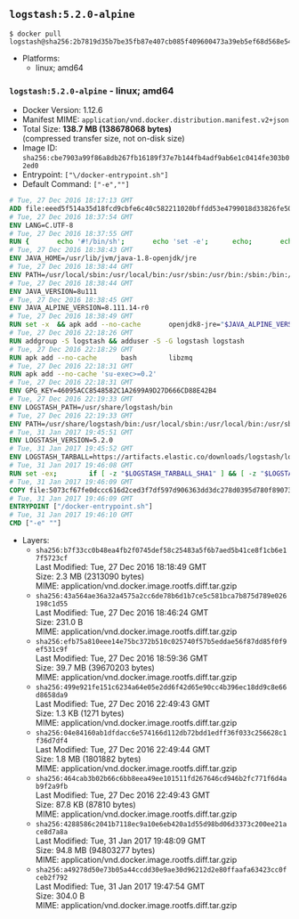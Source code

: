 ## `logstash:5.2.0-alpine`

```console
$ docker pull logstash@sha256:2b7819d35b7be35fb87e407cb085f409600473a39eb5ef68d568e5499b3ed5fc
```

-	Platforms:
	-	linux; amd64

### `logstash:5.2.0-alpine` - linux; amd64

-	Docker Version: 1.12.6
-	Manifest MIME: `application/vnd.docker.distribution.manifest.v2+json`
-	Total Size: **138.7 MB (138678068 bytes)**  
	(compressed transfer size, not on-disk size)
-	Image ID: `sha256:cbe7903a99f86a8db267fb16189f37e7b144fb4adf9ab6e1c0414fe303b02ed0`
-	Entrypoint: `["\/docker-entrypoint.sh"]`
-	Default Command: `["-e",""]`

```dockerfile
# Tue, 27 Dec 2016 18:17:13 GMT
ADD file:eeed5f514a35d18fcd9cbfe6c40c582211020bffdd53e4799018d33826fe5067 in / 
# Tue, 27 Dec 2016 18:37:54 GMT
ENV LANG=C.UTF-8
# Tue, 27 Dec 2016 18:37:55 GMT
RUN { 		echo '#!/bin/sh'; 		echo 'set -e'; 		echo; 		echo 'dirname "$(dirname "$(readlink -f "$(which javac || which java)")")"'; 	} > /usr/local/bin/docker-java-home 	&& chmod +x /usr/local/bin/docker-java-home
# Tue, 27 Dec 2016 18:38:43 GMT
ENV JAVA_HOME=/usr/lib/jvm/java-1.8-openjdk/jre
# Tue, 27 Dec 2016 18:38:44 GMT
ENV PATH=/usr/local/sbin:/usr/local/bin:/usr/sbin:/usr/bin:/sbin:/bin:/usr/lib/jvm/java-1.8-openjdk/jre/bin:/usr/lib/jvm/java-1.8-openjdk/bin
# Tue, 27 Dec 2016 18:38:44 GMT
ENV JAVA_VERSION=8u111
# Tue, 27 Dec 2016 18:38:45 GMT
ENV JAVA_ALPINE_VERSION=8.111.14-r0
# Tue, 27 Dec 2016 18:38:49 GMT
RUN set -x 	&& apk add --no-cache 		openjdk8-jre="$JAVA_ALPINE_VERSION" 	&& [ "$JAVA_HOME" = "$(docker-java-home)" ]
# Tue, 27 Dec 2016 22:18:26 GMT
RUN addgroup -S logstash && adduser -S -G logstash logstash
# Tue, 27 Dec 2016 22:18:29 GMT
RUN apk add --no-cache 		bash 		libzmq
# Tue, 27 Dec 2016 22:18:31 GMT
RUN apk add --no-cache 'su-exec>=0.2'
# Tue, 27 Dec 2016 22:18:31 GMT
ENV GPG_KEY=46095ACC8548582C1A2699A9D27D666CD88E42B4
# Tue, 27 Dec 2016 22:19:33 GMT
ENV LOGSTASH_PATH=/usr/share/logstash/bin
# Tue, 27 Dec 2016 22:19:33 GMT
ENV PATH=/usr/share/logstash/bin:/usr/local/sbin:/usr/local/bin:/usr/sbin:/usr/bin:/sbin:/bin:/usr/lib/jvm/java-1.8-openjdk/jre/bin:/usr/lib/jvm/java-1.8-openjdk/bin
# Tue, 31 Jan 2017 19:45:51 GMT
ENV LOGSTASH_VERSION=5.2.0
# Tue, 31 Jan 2017 19:45:52 GMT
ENV LOGSTASH_TARBALL=https://artifacts.elastic.co/downloads/logstash/logstash-5.2.0.tar.gz LOGSTASH_TARBALL_ASC=https://artifacts.elastic.co/downloads/logstash/logstash-5.2.0.tar.gz.asc LOGSTASH_TARBALL_SHA1=0c236d6eff60a317dd2db1237235413ca33c1450
# Tue, 31 Jan 2017 19:46:08 GMT
RUN set -ex; 		if [ -z "$LOGSTASH_TARBALL_SHA1" ] && [ -z "$LOGSTASH_TARBALL_ASC" ]; then 		echo >&2 'error: have neither a SHA1 _or_ a signature file -- cannot verify download!'; 		exit 1; 	fi; 		apk add --no-cache --virtual .fetch-deps 		ca-certificates 		gnupg 		openssl 		tar 	; 		wget -O logstash.tar.gz "$LOGSTASH_TARBALL"; 		if [ "$LOGSTASH_TARBALL_SHA1" ]; then 		echo "$LOGSTASH_TARBALL_SHA1 *logstash.tar.gz" | sha1sum -c -; 	fi; 		if [ "$LOGSTASH_TARBALL_ASC" ]; then 		wget -O logstash.tar.gz.asc "$LOGSTASH_TARBALL_ASC"; 		export GNUPGHOME="$(mktemp -d)"; 		gpg --keyserver ha.pool.sks-keyservers.net --recv-keys "$GPG_KEY"; 		gpg --batch --verify logstash.tar.gz.asc logstash.tar.gz; 		rm -r "$GNUPGHOME" logstash.tar.gz.asc; 	fi; 		dir="$(dirname "$LOGSTASH_PATH")"; 		mkdir -p "$dir"; 	tar -xf logstash.tar.gz --strip-components=1 -C "$dir"; 	rm logstash.tar.gz; 		apk del .fetch-deps; 		export LS_SETTINGS_DIR="$dir/config"; 	if [ -f "$LS_SETTINGS_DIR/log4j2.properties" ]; then 		cp "$LS_SETTINGS_DIR/log4j2.properties" "$LS_SETTINGS_DIR/log4j2.properties.dist"; 		truncate -s 0 "$LS_SETTINGS_DIR/log4j2.properties"; 	fi; 		for userDir in 		"$dir/config" 		"$dir/data" 	; do 		if [ -d "$userDir" ]; then 			chown -R logstash:logstash "$userDir"; 		fi; 	done; 		logstash --version
# Tue, 31 Jan 2017 19:46:09 GMT
COPY file:5073cf67fe0dccc616d2ced3f7df597d906363dd3dc278d0395d780f89073ce8 in / 
# Tue, 31 Jan 2017 19:46:09 GMT
ENTRYPOINT ["/docker-entrypoint.sh"]
# Tue, 31 Jan 2017 19:46:10 GMT
CMD ["-e" ""]
```

-	Layers:
	-	`sha256:b7f33cc0b48ea4fb2f0745def58c25483a5f6b7aed5b41ce8f1cb6e17f5723cf`  
		Last Modified: Tue, 27 Dec 2016 18:18:49 GMT  
		Size: 2.3 MB (2313090 bytes)  
		MIME: application/vnd.docker.image.rootfs.diff.tar.gzip
	-	`sha256:43a564ae36a32a4575a2cc6de78b6d1b7ce5c581bca7b875d789e026198c1d55`  
		Last Modified: Tue, 27 Dec 2016 18:46:24 GMT  
		Size: 231.0 B  
		MIME: application/vnd.docker.image.rootfs.diff.tar.gzip
	-	`sha256:efb75a810eee14e75bc372b510c025740f57b5eddae56f87dd85f0f9ef531c9f`  
		Last Modified: Tue, 27 Dec 2016 18:59:36 GMT  
		Size: 39.7 MB (39670203 bytes)  
		MIME: application/vnd.docker.image.rootfs.diff.tar.gzip
	-	`sha256:499e921fe151c6234a64e05e2dd6f42d65e90cc4b396ec18dd9c8e66d8658da9`  
		Last Modified: Tue, 27 Dec 2016 22:49:43 GMT  
		Size: 1.3 KB (1271 bytes)  
		MIME: application/vnd.docker.image.rootfs.diff.tar.gzip
	-	`sha256:04e84160ab1dfdacc6e574166d112db72bdd1edff36f033c256628c1f36d7df4`  
		Last Modified: Tue, 27 Dec 2016 22:49:44 GMT  
		Size: 1.8 MB (1801882 bytes)  
		MIME: application/vnd.docker.image.rootfs.diff.tar.gzip
	-	`sha256:464cab3b02b66c6bb8eea49ee101511fd267646cd946b2fc771f6d4ab9f2a9fb`  
		Last Modified: Tue, 27 Dec 2016 22:49:43 GMT  
		Size: 87.8 KB (87810 bytes)  
		MIME: application/vnd.docker.image.rootfs.diff.tar.gzip
	-	`sha256:4288586c2041b7118ec9a10e6eb420a1d55d98bd06d3373c200ee21ace8d7a8a`  
		Last Modified: Tue, 31 Jan 2017 19:48:09 GMT  
		Size: 94.8 MB (94803277 bytes)  
		MIME: application/vnd.docker.image.rootfs.diff.tar.gzip
	-	`sha256:a49278d50e73b05a44ccdd30e9ae30d96212d2e80ffaafa63423cc0fceb2f792`  
		Last Modified: Tue, 31 Jan 2017 19:47:54 GMT  
		Size: 304.0 B  
		MIME: application/vnd.docker.image.rootfs.diff.tar.gzip
